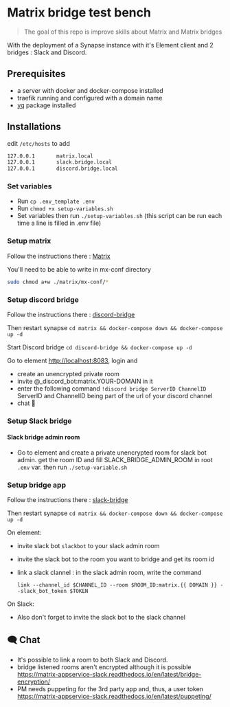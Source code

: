 # Matrix bridge test bench

> The goal of this repo is improve skills about Matrix and Matrix bridges

With the deployment of a Synapse instance with it's Element client and 2 bridges : Slack and Discord.

## Prerequisites

- a server with docker and docker-compose installed
- traefik running and configured with a domain name
- [yq](https://github.com/kislyuk/yq) package installed

## Installations

edit `/etc/hosts` to add

```txt
127.0.0.1       matrix.local
127.0.0.1       slack.bridge.local
127.0.0.1       discord.bridge.local
```

### Set variables

- Run `cp .env_template .env`
- Run `chmod +x setup-variables.sh`
- Set variables then run `./setup-variables.sh`
  (this script can be run each time a line is filled in .env file)

### Setup matrix

Follow the instructions there : [Matrix](matrix/readme.md)

You'll need to be able to write in mx-conf directory

```bash
sudo chmod a+w ./matrix/mx-conf/*
```

### Setup discord bridge

Follow the instructions there : [discord-bridge](discord-bridge/readme.md)

Then restart synapse `cd matrix && docker-compose down && docker-compose up -d`

Start Discord bridge `cd discord-bridge && docker-compose up -d`

Go to element <http://localhost:8083>, login and

- create an unencrypted private room
- invite @_discord_bot:matrix.YOUR-DOMAIN in it
- enter the following command `!discord bridge ServerID ChannelID` ServerID and ChannelID being part of the url of your discord channel
- chat 🎉

### Setup Slack bridge

#### Slack bridge admin room

- Go to element and create a private unencrypted room for slack bot admin. get the room ID and fill SLACK_BRIDGE_ADMIN_ROOM in root `.env` var. then run `./setup-variable.sh`

### Setup bridge app

Follow the instructions there : [slack-bridge](slack-bridge/readme.md)

Then restart synapse `cd matrix && docker-compose down && docker-compose up -d`

On element:

- invite slack bot `slackbot` to your slack admin room
- invite the slack bot to the room you want to bridge and get its room id
- link a slack clannel : in the slack admin room, write the command

   `link --channel_id $CHANNEL_ID --room $ROOM_ID:matrix.{{ DOMAIN }} --slack_bot_token $TOKEN`

On Slack:

- Also don't forget to invite the slack bot to the slack channel

## 🗨️ Chat

- It's possible to link a room to both Slack and Discord.
- bridge listened rooms aren't encrypted although it is possible <https://matrix-appservice-slack.readthedocs.io/en/latest/bridge-encryption/>
- PM needs puppeting for the 3rd party app and, thus, a user token <https://matrix-appservice-slack.readthedocs.io/en/latest/puppeting/>
